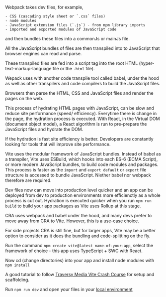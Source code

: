 Webpack takes dev files, for example,

    - CSS (cascading style sheet or `.css` files) 
    - node modules
    - JavaScript extension files (`.js`) - from npm library imports
    - imported and exported modules of JavaScript code

and then bundles these files into a commonJs or mainJs file. 

All the JavaScript bundles of files are then transpiled into to JavaScript that browser engines can read and parse.

These transpiled files are fed into a script tag into the root HTML (hyper-text-markup-language file or the `.html` file). 

Wepack uses with another code transpile tool called babel, under the hood as well as other transpilers and code compilers to build the JavaScript files.

Browsers then parse the HTML, CSS and JavaScript files and render the pages on the web.

This process of hydrating HTML pages with JavaScript, can be slow and reduce site performance (speed/ efficiency). Everytime there is change in the page, the hydration process is executed. With React, in the Virtual DOM (document object model), a React algorithm is run to pre-prepare the JavaScript files and hydrate the DOM.

If the hydration is fast site efficiency is better. Developers are constantly looking for tools that will improve site performance.

Vite uses the modular framework of JavaScript bundles. Instead of babel as a transpiler, Vite uses ESBuild, which hooks into each ES-6 (ECMA Script), or more modern JavaScript bundles, to build code modules and packages.  This process is faster as the `import` and `export default` or `export` file structure is accessed to bundle JavaScript. Niether babel nor webpack therefore are required.

Dev files now can move into production level quicker and an app can be deployed from dev to production environments more efficienctly as a whole process is cut out. Hydration is executed quicker when you run `npm run build` to build your app packages as Vite uses Rollup at this stage.

CRA uses webpack and babel under the hood, and many devs prefer to move away from CRA to Vite. However, this is a use-case choice.

For side projects CRA is still fine, but for larger apps, Vite may be a better option to consider as it does the bundling and code-splitting on the fly.

Run the command `npm create vite@latest name-of-your-app`, select the framework of choice - this app uses TypeScript + SWC with React.

Now cd (change directories) into your app and install node modules with ` npm install`

A good tutorial to follow [Traversy Media Vite Crash Course](https://www.youtube.com/watch?v=89NJdbYTgJ8) for setup and scaffolding.

Run `npm run dev` and open your files in  your [local environment](http://localhost:5173/)